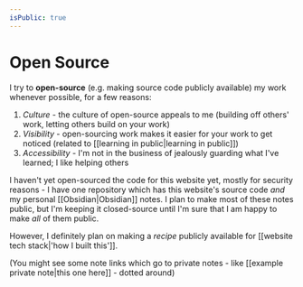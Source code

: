 ```yaml
---
isPublic: true
---
```


# Open Source

I try to **open-source** (e.g. making source code publicly available) my work whenever possible, for a few reasons:

1. *Culture* - the culture of open-source appeals to me (building off others' work, letting others build on your work)
2. *Visibility* - open-sourcing work makes it easier for your work to get noticed (related to [[learning in public|learning in public]])
3. *Accessibility* - I'm not in the business of jealously guarding what I've learned; I like helping others

I haven't yet open-sourced the code for this website yet, mostly for security reasons - I have one repository which has this website's source code *and* my personal [[Obsidian|Obsidian]] notes. I plan to make most of these notes public, but I'm keeping it closed-source until I'm sure that I am happy to make *all* of them public.

However, I definitely plan on making a *recipe* publicly available for [[website tech stack|'how I built this']].

(You might see some note links which go to private notes - like [[example private note|this one here]] - dotted around)